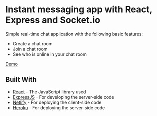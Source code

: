 # Instant messaging app with React, Express and Socket.io

Simple real-time chat application with the following basic features:

- Create a chat room
- Join a chat room
- See who is online in your chat room

[Demo](https://dinoxas-messenger.netlify.com)

## Built With

- [React](https://reactjs.org/) - The JavaScript library used
- [ExpressJS](https://expressjs.com/) - For developing the server-side code
- [Netlify](https://www.netlify.com/) - For deploying the client-side code
- [Heroku](https://www.heroku.com/) - For deploying the server-side code
